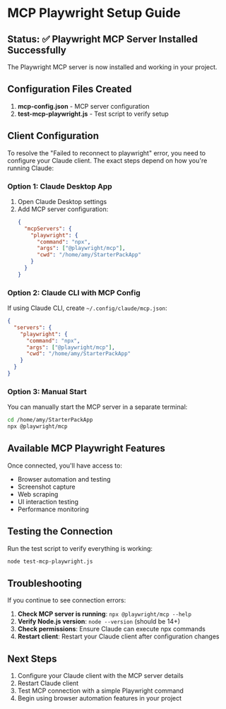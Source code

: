 # MCP Playwright Setup Guide

## Status: ✅ Playwright MCP Server Installed Successfully

The Playwright MCP server is now installed and working in your project.

## Configuration Files Created

1. **mcp-config.json** - MCP server configuration
2. **test-mcp-playwright.js** - Test script to verify setup

## Client Configuration

To resolve the "Failed to reconnect to playwright" error, you need to configure your Claude client. The exact steps depend on how you're running Claude:

### Option 1: Claude Desktop App
1. Open Claude Desktop settings
2. Add MCP server configuration:
   ```json
   {
     "mcpServers": {
       "playwright": {
         "command": "npx",
         "args": ["@playwright/mcp"],
         "cwd": "/home/amy/StarterPackApp"
       }
     }
   }
   ```

### Option 2: Claude CLI with MCP Config
If using Claude CLI, create `~/.config/claude/mcp.json`:
```json
{
  "servers": {
    "playwright": {
      "command": "npx",
      "args": ["@playwright/mcp"],
      "cwd": "/home/amy/StarterPackApp"
    }
  }
}
```

### Option 3: Manual Start
You can manually start the MCP server in a separate terminal:
```bash
cd /home/amy/StarterPackApp
npx @playwright/mcp
```

## Available MCP Playwright Features

Once connected, you'll have access to:
- Browser automation and testing
- Screenshot capture
- Web scraping
- UI interaction testing
- Performance monitoring

## Testing the Connection

Run the test script to verify everything is working:
```bash
node test-mcp-playwright.js
```

## Troubleshooting

If you continue to see connection errors:

1. **Check MCP server is running**: `npx @playwright/mcp --help`
2. **Verify Node.js version**: `node --version` (should be 14+)
3. **Check permissions**: Ensure Claude can execute npx commands
4. **Restart client**: Restart your Claude client after configuration changes

## Next Steps

1. Configure your Claude client with the MCP server details
2. Restart Claude client
3. Test MCP connection with a simple Playwright command
4. Begin using browser automation features in your project